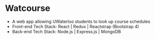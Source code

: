 # Watcourse

* A web app allowing UWaterloo students to look up course schedules
* Front-end Tech Stack: React | Redux | Reactstrap (Bootstrap 4)
* Back-end Tech Stack: Node.js | Express.js | MongoDB
